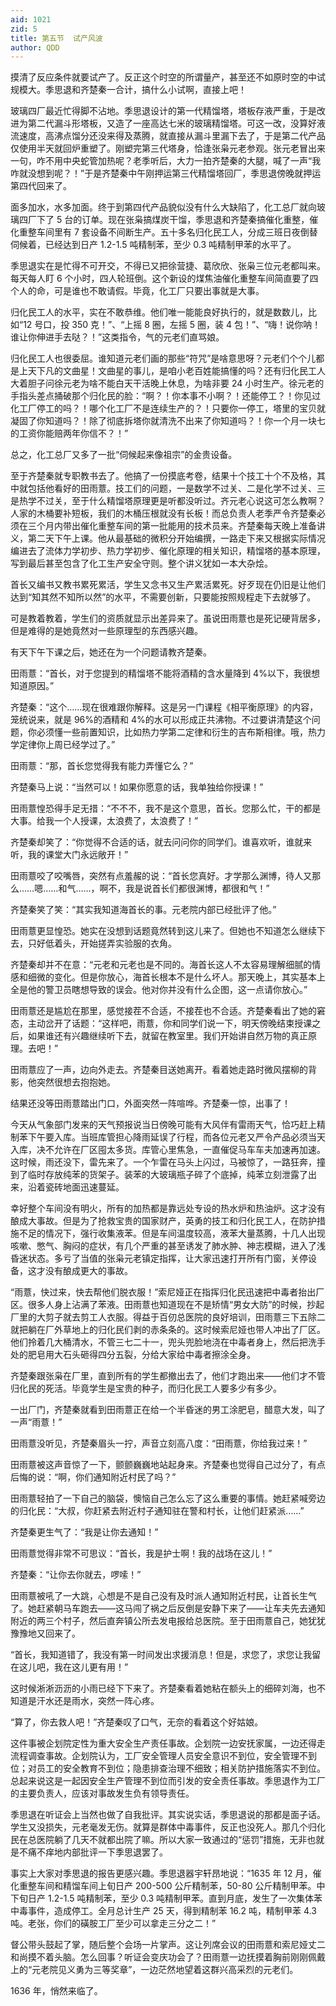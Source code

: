 ```yaml
---
aid: 1021
zid: 5
title: 第五节  试产风波
author: QDD
---
```


摸清了反应条件就要试产了。反正这个时空的所谓量产，甚至还不如原时空的中试规模大。季思退和齐楚秦一合计，搞什么小试啊，直接上吧！

玻璃四厂最近忙得脚不沾地。季思退设计的第一代精馏塔，塔板存液严重，于是改进为第二代漏斗形塔板，又造了一座高达七米的玻璃精馏塔。可这一改，没算好液流速度，高沸点馏分还没来得及蒸腾，就直接从漏斗里漏下去了，于是第二代产品仅使用半天就回炉重塑了。刚塑完第三代塔身，恰逢张枭元老参观。张元老冒出来一句，咋不用中央蛇管加热呢？老季听后，大力一拍齐楚秦的大腿，喊了一声“我咋就没想到呢？！”于是齐楚秦中午刚押运第三代精馏塔回厂，季思退傍晚就押运第四代回来了。

面多加水，水多加面。终于到第四代产品貌似没有什么大缺陷了，化工总厂就向玻璃四厂下了 5 台的订单。现在张枭搞煤炭干馏，季思退和齐楚秦搞催化重整，催化重整车间里有 7 套设备不间断生产。五十多名归化民工人，分成三班日夜倒替伺候着，已经达到日产 1.2-1.5 吨精制苯，至少 0.3 吨精制甲苯的水平了。

季思退实在是忙得不可开交，不得已又把徐营捷、葛欣欣、张枭三位元老都叫来。每天每人盯 6 个小时，四人轮班倒。这个新设的煤焦油催化重整车间简直要了四个人的命，可是谁也不敢请假。毕竟，化工厂只要出事就是大事。

归化民工人的水平，实在不敢恭维。他们唯一能能良好执行的，就是数数儿，比如“12 号口，投 350 克！”、“上摇 8 圈，左摇 5 圈，装 4 包！”、“嗨！说你呐！谁让你伸进手去哒？！”这类指令，气的元老们直骂娘。

归化民工人也很委屈。谁知道元老们画的那些“符咒”是啥意思呀？元老们个个儿都是上天下凡的文曲星！文曲星的事儿，是咱小老百姓能搞懂的吗？还有归化民工人大着胆子问徐元老为啥不能白天干活晚上休息，为啥非要 24 小时生产。徐元老的手指头差点捅破那个归化民的脸：“啊？！你本事不小啊？！还能停工？！你见过化工厂停工的吗？！哪个化工厂不是连续生产的？！只要你一停工，塔里的宝贝就凝固了你知道吗？！除了彻底拆塔你就清洗不出来了你知道吗？！你一个月一块七的工资你能赔两年你信不？！”

总之，化工总厂又多了一批“伺候起来像祖宗”的金贵设备。

至于齐楚秦就专职教书去了。他搞了一份摸底考卷，结果十个技工十个不及格，其中就包括他看好的田雨薏。技工们的问题，一是数学不过关、二是化学不过关、三是热学不过关，至于什么精馏塔原理更是听都没听过。齐元老心说这可怎么教啊？人家的木桶要补短板，我们的木桶压根就没有长板！而总负责人老季严令齐楚秦必须在三个月内带出催化重整车间的第一批能用的技术员来。齐楚秦每天晚上准备讲义，第二天下午上课。他从最基础的微积分开始编撰，一路走下来又根据实际情况编进去了流体力学初步、热力学初步、催化原理的相关知识，精馏塔的基本原理，写到最后甚至包含了化工生产安全守则。整个讲义犹如一本大杂烩。

首长又编书又教书累死累活，学生又念书又生产累活累死。好歹现在仍旧是让他们达到“知其然不知所以然”的水平，不需要创新，只要能按照规程走下去就够了。

可是教着教着，学生们的资质就显示出差异来了。虽说田雨薏也是死记硬背居多，但是难得的是她竟然对一些原理型的东西感兴趣。

有天下午下课之后，她还在为一个问题请教齐楚秦。

田雨薏：“首长，对于您提到的精馏塔不能将酒精的含水量降到 4%以下，我很想知道原因。”

齐楚秦：“这个……现在很难跟你解释。这是另一门课程《相平衡原理》的内容，笼统说来，就是 96%的酒精和 4%的水可以形成正共沸物。不过要讲清楚这个问题，你必须懂一些前置知识，比如热力学第二定律和衍生的吉布斯相律。哦，热力学定律你上周已经学过了。”

田雨薏：“那，首长您觉得我有能力弄懂它么？”

齐楚秦马上说：“当然可以！如果你愿意的话，我单独给你授课！”

田雨薏惶恐得手足无措：“不不不，我不是这个意思，首长。您那么忙，干的都是大事。给我一个人授课，太浪费了，太浪费了！”

齐楚秦却笑了：“你觉得不合适的话，就去问问你的同学们。谁喜欢听，谁就来听，我的课堂大门永远敞开！”

田雨薏咬了咬嘴唇，突然有点羞赧的说：“首长您真好。才学那么渊博，待人又那么……嗯……和气……，啊不，我是说首长们都很渊博，都很和气！”

齐楚秦笑了笑：“其实我知道海首长的事。元老院内部已经批评了他。”

田雨薏更显惶恐。她实在没想到话题竟然转到这儿来了。但她也不知道怎么继续下去，只好低着头，开始搓弄实验服的衣角。

齐楚秦却并不在意：“元老和元老也是不同的。海首长这人不太容易理解细腻的情感和细微的变化。但是你放心，海首长根本不是什么坏人。那天晚上，其实基本上全是他的警卫员瞎想导致的误会。他对你并没有什么企图，这一点请你放心。”

田雨薏还是尴尬在那里，感觉接茬不合适，不接茬也不合适。齐楚秦看出了她的窘态，主动岔开了话题：“这样吧，雨薏，你和同学们说一下，明天傍晚结束授课之后，如果谁还有兴趣继续听下去，就留在教室里。我们开始讲自然万物的真正原理。去吧！”

田雨薏应了一声，边向外走去。齐楚秦目送她离开。看着她走路时微风摆柳的背影，他突然很想去抱抱她。

结果还没等田雨薏踏出门口，外面突然一阵喧哗。齐楚秦一惊，出事了！

今天从气象部门发来的天气预报说当日傍晚可能有大风伴有雷雨天气，恰巧赶上精制苯下午要入库。当班库管担心降雨延误了行程，而各位元老又严令产品必须当天入库，决不允许在厂区囤太多货。库管心里焦急，一直催促马车车夫加速再加速。这时候，雨还没下，雷先来了。一个乍雷在马头上闪过，马被惊了，一路狂奔，撞到了临时存放纯苯的货架子。装苯的大玻璃瓶子碎了个底掉，纯苯立刻泄露了出来，沿着瓷砖地面迅速蔓延。

幸好整个车间没有明火，所有的加热都是靠远处专设的热水炉和热油炉。这才没有酿成大事故。但是为了抢救宝贵的国家财产，英勇的技工和归化民工人，在防护措施不足的情况下，强行收集液苯。但是车间温度较高，液苯大量蒸腾，十几人出现咳嗽、憋气、胸闷的症状，有几个严重的甚至诱发了肺水肿、神志模糊，进入了浅昏迷状态。多亏了当值的张枭元老镇定指挥，让大家迅速打开所有门窗，关停设备，这才没有酿成更大的事故。

“雨薏，快过来，快去帮他们脱衣服！”索尼娅正在指挥归化民迅速把中毒者抬出厂区。很多人身上沾满了苯液。田雨薏也知道现在不是矫情“男女大防”的时候，抄起厂里的大剪子就去剪工人衣服。得益于百仞总医院的良好培训，田雨薏三下五除二就把躺在厂外草地上的归化民们剥的赤条条的。这时候索尼娅也带人冲出了厂区。他们拎着几大桶清水，不管三七二十一，兜头兜脸地浇在中毒者身上，然后把洗手处的肥皂用大石头砸得四分五裂，分给大家给中毒者擦涂全身。

齐楚秦跟张枭在厂里，直到所有的学生都撤出去了，他们才跑出来——他们才不管归化民的死活。毕竟学生是宝贵的种子，而归化民工人要多少有多少。

一出厂门，齐楚秦就看到田雨薏正在给一个半昏迷的男工涂肥皂，醋意大发，叫了一声“雨薏！”

田雨薏没听见，齐楚秦眉头一拧，声音立刻高八度：“田雨薏，你给我过来！”

田雨薏被这声音惊了一下，颤颤巍巍地站起身来。齐楚秦也觉得自己过分了，有点后悔的说：“啊，你们通知附近村民了吗？”

田雨薏轻拍了一下自己的脑袋，懊恼自己怎么忘了这么重要的事情。她赶紧喊旁边的归化民：“大叔，你赶紧去附近村子通知驻在警和村长，让他们赶紧派……”

齐楚秦更生气了：“我是让你去通知！”

田雨薏觉得非常不可思议：“首长，我是护士啊！我的战场在这儿！”

齐楚秦：“让你去你就去，啰嗦！”

田雨薏被吼了一大跳，心想是不是自己没有及时派人通知附近村民，让首长生气了。她赶紧朝马车跑去——这马闯了祸之后反倒是安静下来了——让车夫先去通知附近的两三个村子，然后直奔镇公所去发电报给总医院。至于田雨薏自己，她犹犹豫豫地又回来了。

“首长，我知道错了，我没有第一时间发出求援消息！但是，求您了，求您让我留在这儿吧，我在这儿更有用！”

这时候淅淅沥沥的小雨已经下下来了。齐楚秦看着她粘在额头上的细碎刘海，也不知道是汗水还是雨水，突然一阵心疼。

“算了，你去救人吧！”齐楚秦叹了口气，无奈的看着这个好姑娘。

这件事被企划院定性为重大安全生产责任事故。企划院一边安抚家属，一边还得走流程调查事故。企划院认为，工厂安全管理人员安全意识不到位，安全管理不到位；对员工的安全教育不到位；隐患排查治理不细致；相关防护措施落实不到位。总起来说这是一起因安全生产管理不到位而引发的安全责任事故。季思退作为工厂的主要负责人，应该对事故发生负有领导责任。

季思退在听证会上当然也做了自我批评。其实说实话，季思退说的那都是面子话。学生又没损失，元老毫发无伤。就算是群体中毒事件，反正也没死人。那几个归化民在总医院躺了几天不就都出院了嘛。所以大家一致通过的“惩罚”措施，无非也就是不痛不痒地内部批评一下季思退罢了。

事实上大家对季思退的报告更感兴趣。季思退器宇轩昂地说：“1635 年 12 月，催化重整车间和精馏车间上旬日产 200-500 公斤精制苯，50-80 公斤精制甲苯。中下旬日产 1.2-1.5 吨精制苯，至少 0.3 吨精制甲苯。直到月底，发生了一次集体苯中毒事件，造成停工。全月总计生产 25 天，得到精制苯 16.2 吨，精制甲苯 4.3 吨。老张，你们的磺胺工厂至少可以拿走三分之二！”

督公带头鼓起了掌，随后整个会场一片掌声。这让列席会议的田雨薏和索尼娅丈二和尚摸不着头脑。怎么回事？听证会变庆功会了？田雨薏一边抚摸着胸前刚刚佩戴上的“元老院见义勇为三等奖章”，一边茫然地望着这群兴高采烈的元老们。

1636 年，悄然来临了。
